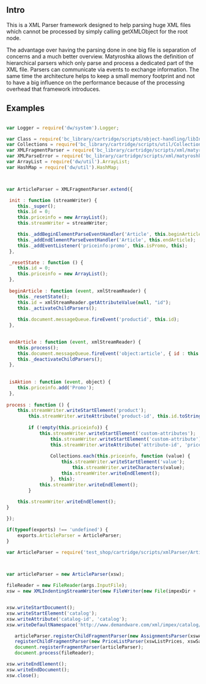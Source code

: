 ## Intro
This is a XML Parser framework designed to help parsing huge XML files which cannot be processed by simply calling getXMLObject for the root node.

The advantage over having the parsing done in one big file is separation of concerns and a much better overview. Matyroshka allows the definition of hierarchical parsers which only parse and process a dedicated part of the XML file. Parsers can communicate via events to exchange information. The same time the architecture helps to keep a small memory footprint and not to have a big influence on the performance because of the processing overhead that framework introduces.


## Examples

```javascript

var Logger = require('dw/system').Logger;

var Class = require('bc_library/cartridge/scripts/object-handling/libInheritance.ds').Class;
var Collections = require('bc_library/cartridge/scripts/util/Collections.ds').Collections;
var XMLFragmentParser = require('bc_library/cartridge/scripts/xml/matyroshka/XMLFragmentParser.ds').XMLFragmentParser;
var XMLParseError = require('bc_library/cartridge/scripts/xml/matyroshka/XMLParseError.ds').XMLParseError;
var ArrayList = require('dw/util').ArrayList;
var HashMap = require('dw/util').HashMap;



var ArticleParser = XMLFragmentParser.extend({

 init : function (streamWriter) {
 	this._super();
 	this.id = 0;
	this.priceinfo = new ArrayList();
	this.streamWriter = streamWriter;

	this._addBeginElementParseEventHandler('Article', this.beginArticle);
 	this._addEndElementParseEventHandler('Article', this.endArticle);
  	this._addEventListener('priceinfo:promo', this.isPromo, this);
 },

 _resetState : function () {
 	this.id = 0;
	this.priceinfo = new ArrayList();
 },
 
 beginArticle : function (event, xmlStreamReader) {
	this._resetState();
	this.id = xmlStreamReader.getAttributeValue(null, "id");
	this._activateChildParsers();
	
	this.document.messageQueue.fireEvent('productid', this.id);
 },
 

 endArticle : function (event, xmlStreamReader) {
	this.process();
	this.document.messageQueue.fireEvent('object:article', { id : this.id, priceinfo : this.priceinfo});
	this._deactivateChildParsers();
 },
 
 
 isAktion : function (event, object) {
 	this.priceinfo.add('Promo'); 
 },
 
process : function () {
	this.streamWriter.writeStartElement('product');
		this.streamWriter.writeAttribute('product-id', this.id.toString());
		
		if (!empty(this.priceinfo)) {
			this.streamWriter.writeStartElement('custom-attributes');
				this.streamWriter.writeStartElement('custom-attribute');
				this.streamWriter.writeAttribute('attribute-id', 'priceinfo');
				
				Collections.each(this.priceinfo, function (value) {
					this.streamWriter.writeStartElement('value');
						this.streamWriter.writeCharacters(value);
					this.streamWriter.writeEndElement();
				}, this);
			this.streamWriter.writeEndElement();
		}
		
	this.streamWriter.writeEndElement();
}

});

if(typeof(exports) !== 'undefined') {
	exports.ArticleParser = ArticleParser;
}
```

```javascript
var ArticleParser = require('test_shop/cartridge/scripts/xmlParser/ArticleParser.ds').ArticleParser;



var articleParser = new ArticleParser(xsw);
         
fileReader = new FileReader(args.InputFile);
xsw = new XMLIndentingStreamWriter(new FileWriter(new File(impexDir + 'testTransformed.xml')));


xsw.writeStartDocument();
xsw.writeStartElement('catalog');
xsw.writeAttribute('catalog-id', 'catalog');          
xsw.writeDefaultNamespace('http://www.demandware.com/xml/impex/catalog/2006-10-31');

   articleParser.registerChildFragmentParser(new AssignmentsParser(xswAssignments)).
   registerChildFragmentParser(new PriceListParser(xswListPrices, xswSalesPrices, xswDiscPrices, xswBestPrices)); 
   document.registerFragmentParser(articleParser);
   document.process(fileReader);   

xsw.writeEndElement();
xsw.writeEndDocument();
xsw.close();
```
